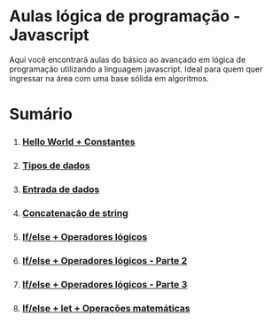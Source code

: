 # Aulas lógica de programação - Javascript

Aqui você encontrará aulas do básico ao avançado em lógica de programação utilizando a linguagem javascript.
Ideal para quem quer ingressar na área com uma base sólida em algoritmos.

# Sumário

1.  ### [Hello World + Constantes](https://www.youtube.com/watch?v=FzNUNvYdxds)
2.  ### [Tipos de dados](https://www.youtube.com/watch?v=k9s7cGHTIqk)
3.  ### [Entrada de dados](https://www.youtube.com/watch?v=6s4yb95QpJ0)
4.  ### [Concatenação de string](https://www.youtube.com/watch?v=5GZdImqKLVw)
5.  ### [If/else + Operadores lógicos](https://www.youtube.com/watch?v=ZM5YqMsJS00)
6.  ### [If/else + Operadores lógicos - Parte 2](https://youtu.be/7aezQWbr8xY)
7.  ### [If/else + Operadores lógicos - Parte 3](https://youtu.be/fTWXQqcZRj0)
8.  ### [If/else + let + Operações matemáticas](https://youtu.be/7TpzXi2ilzA)
